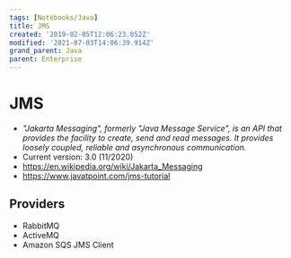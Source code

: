 ```yaml
---
tags: [Notebooks/Java]
title: JMS
created: '2019-02-05T12:06:23.052Z'
modified: '2021-07-03T14:06:39.914Z'
grand_parent: Java
parent: Enterprise
---
```


# JMS
- *"Jakarta Messaging", formerly "Java Message Service", is an API that provides the facility to create, send and read messages. It provides loosely coupled, reliable and asynchronous communication.*
- Current version: 3.0 (11/2020)
- <https://en.wikipedia.org/wiki/Jakarta_Messaging>
- <https://www.javatpoint.com/jms-tutorial>

## Providers
- RabbitMQ
- ActiveMQ
- Amazon SQS JMS Client

